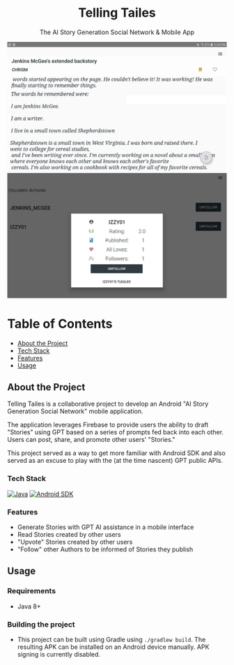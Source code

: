 <div align="center">

  <h1>Telling Tailes</h1>
  
  <p>
    The AI Story Generation Social Network & Mobile App
  </p>

  ![screenshot](img/preview_0.png)
  ![screenshot](img/preview_1.png)
</div>

# Table of Contents

- [About the Project](#about-the-project)
- [Tech Stack](#tech-stack)
- [Features](#features)
- [Usage](#usage)

## About the Project

Telling Tailes is a collaborative project to develop an Android "AI Story Generation Social Network" mobile application. 

The application leverages Firebase to provide users the ability to draft "Stories" using GPT based on a series of prompts fed back into each other. Users can post, share, and promote other users' "Stories."

This project served as a way to get more familiar with Android SDK and also served as an excuse to play with the (at the time nascent) GPT public APIs.

### Tech Stack

[![Java](https://img.shields.io/badge/Java-%23ED8B00.svg?logo=openjdk&logoColor=white)](#)
[![Android SDK](https://img.shields.io/badge/Android-3DDC84?logo=android&logoColor=white)](#)

### Features

* Generate Stories with GPT AI assistance in a mobile interface
* Read Stories created by other users
* "Upvote" Stories created by other users
* "Follow" other Authors to be informed of Stories they publish

## Usage 
### Requirements
* Java 8+ 

### Building the project 
* This project can be built using Gradle using `./gradlew build`. The resulting APK can be installed on an Android device manually. APK signing is currently disabled.
